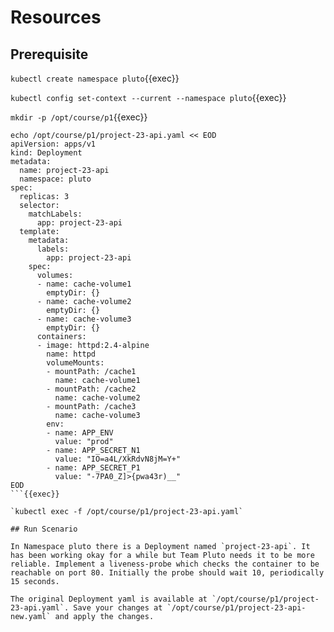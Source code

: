 # Resources

## Prerequisite

`kubectl create namespace pluto`{{exec}}

`kubectl config set-context --current --namespace pluto`{{exec}}

`mkdir -p /opt/course/p1`{{exec}}


```
echo /opt/course/p1/project-23-api.yaml << EOD
apiVersion: apps/v1
kind: Deployment
metadata:
  name: project-23-api
  namespace: pluto
spec:
  replicas: 3
  selector:
    matchLabels:
      app: project-23-api
  template:
    metadata:
      labels:
        app: project-23-api
    spec:
      volumes:
      - name: cache-volume1
        emptyDir: {}
      - name: cache-volume2
        emptyDir: {}
      - name: cache-volume3
        emptyDir: {}
      containers:
      - image: httpd:2.4-alpine
        name: httpd
        volumeMounts:
        - mountPath: /cache1
          name: cache-volume1
        - mountPath: /cache2
          name: cache-volume2
        - mountPath: /cache3
          name: cache-volume3
        env:
        - name: APP_ENV
          value: "prod"
        - name: APP_SECRET_N1
          value: "IO=a4L/XkRdvN8jM=Y+"
        - name: APP_SECRET_P1
          value: "-7PA0_Z]>{pwa43r)__"
EOD
```{{exec}}

`kubectl exec -f /opt/course/p1/project-23-api.yaml`

## Run Scenario

In Namespace pluto there is a Deployment named `project-23-api`. It has been working okay for a while but Team Pluto needs it to be more reliable. Implement a liveness-probe which checks the container to be reachable on port 80. Initially the probe should wait 10, periodically 15 seconds.

The original Deployment yaml is available at `/opt/course/p1/project-23-api.yaml`. Save your changes at `/opt/course/p1/project-23-api-new.yaml` and apply the changes.